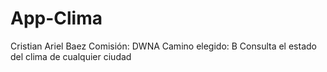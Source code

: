# App-Clima
 Cristian Ariel Baez
 Comisión: DWNA
 Camino elegido: B
 Consulta el estado del clima de cualquier ciudad

